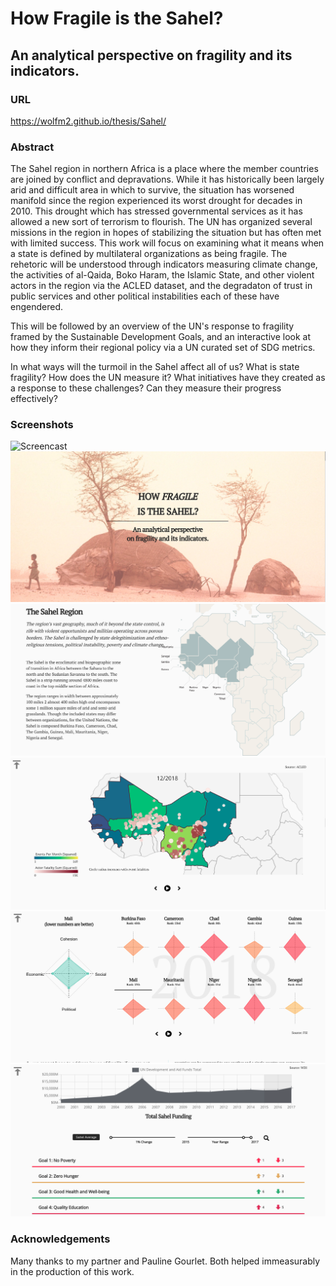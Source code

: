 # How Fragile is the Sahel?
## An analytical perspective on fragility and its indicators.

### URL
https://wolfm2.github.io/thesis/Sahel/

### Abstract
The Sahel region in northern Africa is a  place where the member countries are joined by conflict and depravations.   While it has historically been largely arid and difficult area in which to survive, the situation has worsened manifold since the region experienced its worst drought for decades in 2010.  This drought which has stressed governmental services as it has allowed a new sort of terrorism to flourish.  The UN has organized several missions in the region in hopes of stabilizing the situation but has often met with limited success.  This work will focus on examining what it means when a state is defined by multilateral organizations as being fragile. The rehetoric will be understood through indicators measuring climate change, the activities of al-Qaida, Boko Haram, the Islamic State, and other violent actors in the region via the ACLED dataset, and the degradaton of trust in public services and other political instabilities each of these have engendered.

This will be followed by an overview of the UN's response to fragility framed by the Sustainable Development Goals, and an interactive look at how they inform their regional policy via a UN curated set of SDG metrics.  

In what ways will the turmoil in the Sahel affect all of us?  What is state fragility?  How does the UN measure it?  What initiatives have they created as a response to these challenges?  Can they measure their progress effectively?

### Screenshots
![Screencast](preview.gif)
![Screenshot](1.png)
![Screenshot](2.png)
![Screenshot](3.png)
![Screenshot](4.png)
![Screenshot](5.png)

### Acknowledgements
Many thanks to my partner and Pauline Gourlet.  Both helped immeasurably in the production of this work.
